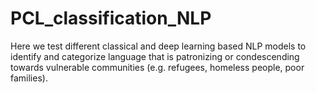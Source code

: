 # PCL_classification_NLP
Here we test different classical and deep learning based NLP models to identify and categorize language that is patronizing or condescending towards vulnerable communities (e.g. refugees, homeless people, poor families).
